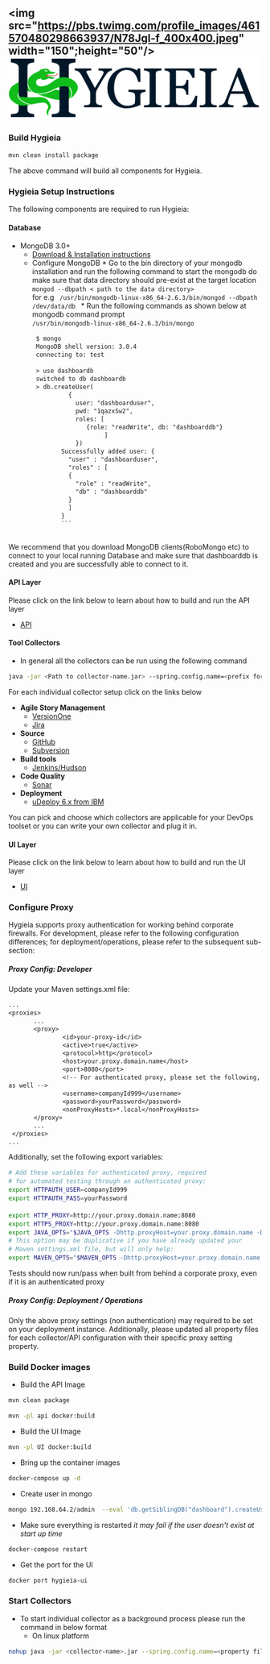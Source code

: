 <img src="https://pbs.twimg.com/profile_images/461570480298663937/N78Jgl-f_400x400.jpeg" width="150";height="50"/>![Image](/UI/src/assets/images/Hygieia_b.png)
--

### Build Hygieia
```bash
mvn clean install package
```
The above command will build all components for Hygieia.

### Hygieia Setup Instructions
The following components are required to run Hygieia:

#### Database
* MongoDB 3.0+
     * [Download & Installation instructions](https://www.mongodb.org/downloads#previous)
     * Configure MongoDB
      * Go to the bin directory of your mongodb installation and run the following command to start the mongodb do make sure that data directory should pre-exist at the target location <br/>
       <code>mongod --dbpath < path to the data directory> </code> <br/>
       for e.g <code> /usr/bin/mongodb-linux-x86_64-2.6.3/bin/mongod --dbpath /dev/data/db </code>
      * Run the following commands as shown below at mongodb command prompt
        <code> /usr/bin/mongodb-linux-x86_64-2.6.3/bin/mongo </code>  
        ```Shell
         $ mongo  
         MongoDB shell version: 3.0.4
         connecting to: test  

         > use dashboardb
         switched to db dashboardb
         > db.createUser(
                  {
                    user: "dashboarduser",
                    pwd: "1qazxSw2",
                    roles: [
                       {role: "readWrite", db: "dashboarddb"}
                            ]
                    })
                Successfully added user: {
                  "user" : "dashboarduser",
                  "roles" : [
                  {
                    "role" : "readWrite",
                    "db" : "dashboarddb"
                  }
                  ]
                }  
                ```


We recommend that you download  MongoDB clients(RoboMongo etc) to connect to your local
running Database and make sure that dashboarddb is created and you are successfully able to connect to it.

#### API Layer
Please click on the link below to learn about how to build and run the API layer
* [API](/api)

#### Tool Collectors
* In general all the collectors can be run using the following command
```bash
java -jar <Path to collector-name.jar> --spring.config.name=<prefix for properties> --spring.config.location=<path to properties file location>
```
For each individual collector setup click on the links below

  * **Agile Story Management**
    * [VersionOne](versionone-feature-collector)
    * [Jira](jira-feature-collector)
  * **Source**
    * [GitHub](github-scm-collector)
    * [Subversion](subversion-scm-collector)
  * **Build tools**
    * [Jenkins/Hudson](jenkins-build-collector)
  * **Code Quality**
    * [Sonar](sonar-codequality-collector)
  * **Deployment**
    * [uDeploy 6.x from IBM](udeploy-deployment-collector)

You can pick and choose which collectors are applicable for your DevOps toolset or you can write your own collector and plug it in.

#### UI Layer
Please click on the link below to learn about how to build and run the UI layer
 * [UI](/UI)

### Configure Proxy

Hygieia supports proxy authentication for working behind corporate firewalls.  For development, please refer to the following configuration differences; for deployment/operations, please refer to the subsequent sub-section:

##### Proxy Config: Developer

Update your Maven settings.xml file:

```
...
<proxies>
       ...
       <proxy>
               <id>your-proxy-id</id>
               <active>true</active>
               <protocol>http</protocol>
               <host>your.proxy.domain.name</host>
               <port>8080</port>
               <!-- For authenticated proxy, please set the following, as well -->
               <username>companyId999</username>
               <password>yourPassword</password>
               <nonProxyHosts>*.local</nonProxyHosts>
       </proxy>
       ...
 </proxies>
...
```

Additionally, set the following export variables:

```bash
# Add these variables for authenticated proxy, required
# for automated testing through an authenticated proxy:
export HTTPAUTH_USER=companyId999
export HTTPAUTH_PASS=yourPassword

export HTTP_PROXY=http://your.proxy.domain.name:8080
export HTTPS_PROXY=http://your.proxy.domain.name:8080
export JAVA_OPTS="$JAVA_OPTS -Dhttp.proxyHost=your.proxy.domain.name -Dhttp.proxyPort=8080 -Dhttp.proxyUser=$HTTPAUTH_USER -Dhttp.proxyPassword=$HTTPAUTH_PASS"
# This option may be duplicative if you have already updated your
# Maven settings.xml file, but will only help:
export MAVEN_OPTS="$MAVEN_OPTS -Dhttp.proxyHost=your.proxy.domain.name -Dhttp.proxyPort=8080 -Dhttp.proxyUser=$HTTPAUTH_USER -Dhttp.proxyPassword=$HTTPAUTH_PASS"
```

Tests should now run/pass when built from behind a corporate proxy, even if it is an authenticated proxy

##### Proxy Config: Deployment / Operations

Only the above proxy settings (non authentication) may required to be set on your deployment instance.  Additionally, please updated all property files for each collector/API configuration with their specific proxy setting property.

### Build Docker images

* Build the API Image

```bash
mvn clean package
```

```bash
mvn -pl api docker:build
```

* Build the UI Image

```bash
mvn -pl UI docker:build
```

* Bring up the container images

```bash
docker-compose up -d
```

* Create user in mongo

```bash
mongo 192.168.64.2/admin  --eval 'db.getSiblingDB("dashboard").createUser({user: "db", pwd: "dbpass", roles: [{role: "readWrite", db: "dashboard"}]})'
```

* Make sure everything is restarted _it may fail if the user doesn't exist at start up time_

```bash
docker-compose restart
```

* Get the port for the UI

```bash
docker port hygieia-ui
```

### Start Collectors
* To start individual collector as a background process please run the command in below format
  * On linux platform
```bash
nohup java -jar <collector-name>.jar --spring.config.name=<property file name> & >/dev/null
```
